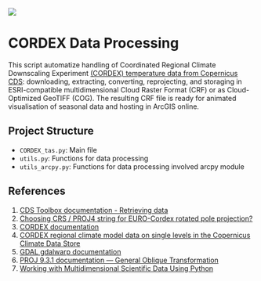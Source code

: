 ![](https://github.com/viktor-ko/cordex_tas_converter/blob/master/temperature%202020-2100.gif)
# CORDEX Data Processing

This script automatize handling of Coordinated Regional Climate Downscaling Experiment [(CORDEX) temperature data from Copernicus CDS](https://cds.climate.copernicus.eu/datasets/projections-cordex-domains-single-levels?tab=overview): downloading, extracting, converting, reprojecting, and storaging in ESRI-compatible multidimensional Cloud Raster Format (CRF) or as Cloud-Optimized GeoTIFF (COG). The resulting CRF file is ready for animated visualisation of seasonal data and hosting in ArcGIS online.

## Project Structure
- `CORDEX_tas.py`: Main file
- `utils.py`: Functions for data processing
- `utils_arcpy.py`: Functions for data processing involved arcpy module

## References
1. [CDS Toolbox documentation - Retrieving data](https://cds.climate.copernicus.eu/toolbox/doc/how-to/1_how_to_retrieve_data/1_how_to_retrieve_data.html)
2. [Choosing CRS / PROJ4 string for EURO-Cordex rotated pole projection?](https://gis.stackexchange.com/questions/272483/choosing-crs-proj4-string-for-euro-cordex-rotated-pole-projection)
3. [CORDEX documentation](https://confluence.ecmwf.int/display/CKB/CORDEX%3A+Regional+climate+projections)
4. [CORDEX regional climate model data on single levels in the Copernicus Climate Data Store](https://cds.climate.copernicus.eu/cdsapp#!/dataset/projections-cordex-domains-single-levels?tab=doc)
5. [GDAL gdalwarp documentation](https://gdal.org/programs/gdalwarp.html)
7. [PROJ 9.3.1 documentation — General Oblique Transformation](https://proj.org/operations/projections/ob_tran.html)
8. [Working with Multidimensional Scientific Data Using Python](https://www.esri.com/content/dam/esrisites/en-us/events/conferences/2020/developer-summit/working-with-multi-dimensional-scientific-data-using-python.pdf)
